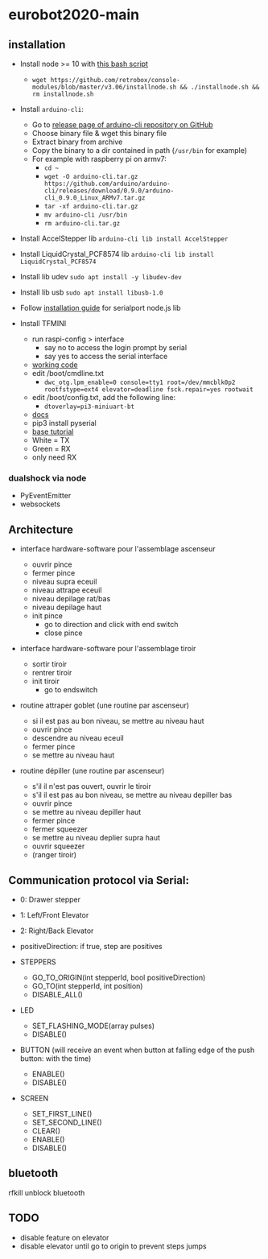 # eurobot2020-main

## installation

- Install node >= 10 with [this bash script](https://github.com/retrobox/console-modules/blob/master/v3.06/installnode.sh)
    - `wget https://github.com/retrobox/console-modules/blob/master/v3.06/installnode.sh && ./installnode.sh && rm installnode.sh`
- Install `arduino-cli`:
    - Go to [release page of arduino-cli repository on GitHub](https://github.com/arduino/arduino-cli/releases)
    - Choose binary file & wget this binary file
    - Extract binary from archive
    - Copy the binary to a dir contained in path (`/usr/bin` for example)
    - For example with raspberry pi on armv7:
        - `cd ~`
        - `wget -O arduino-cli.tar.gz https://github.com/arduino/arduino-cli/releases/download/0.9.0/arduino-cli_0.9.0_Linux_ARMv7.tar.gz`
        - `tar -xf arduino-cli.tar.gz`
        - `mv arduino-cli /usr/bin`
        - `rm arduino-cli.tar.gz`
- Install AccelStepper lib `arduino-cli lib install AccelStepper`
- Install LiquidCrystal_PCF8574 lib `arduino-cli lib install LiquidCrystal_PCF8574`
- Install lib udev `sudo apt install -y libudev-dev`
- Install lib usb `sudo apt install libusb-1.0`
- Follow [installation guide](https://serialport.io/docs/guide-installation#raspberry-pi-linux) for serialport node.js lib 

- Install TFMINI
    - run raspi-config > interface
        - say no to access the login prompt by serial
        - say yes to access the serial interface
    - [working code](https://gist.github.com/lefuturiste/b30491bd0758af9cf26cbc696270d49a)
    - edit /boot/cmdline.txt
        - `dwc_otg.lpm_enable=0 console=tty1 root=/dev/mmcblk0p2 rootfstype=ext4 elevator=deadline fsck.repair=yes rootwait`
    - edit /boot/config.txt, add the following line:
      - `dtoverlay=pi3-miniuart-bt`
    - [docs](https://wiki.dfrobot.com/TF_Mini_LiDAR_ToF__Laser_Range_Sensor_SKU__SEN0259)
    - pip3 install pyserial
    - [base tutorial](https://github.com/TFmini/TFmini-RaspberryPi/blob/master/README.md)
    - White = TX
    - Green = RX
    - only need RX

### dualshock via node

- PyEventEmitter
- websockets

## Architecture

- interface hardware-software pour l'assemblage ascenseur
    - ouvrir pince
    - fermer pince
    - niveau supra eceuil
    - niveau attrape eceuil
    - niveau depilage rat/bas
    - niveau depilage haut
    - init pince
        - go to direction and click with end switch
        - close pince

- interface hardware-software pour l'assemblage tiroir
    - sortir tiroir
    - rentrer tiroir
    - init tiroir
        - go to endswitch

- routine attraper goblet (une routine par ascenseur)
    - si il est pas au bon niveau, se mettre au niveau haut
    - ouvrir pince
    - descendre au niveau eceuil
    - fermer pince
    - se mettre au niveau haut

- routine dépiller (une routine par ascenseur)
    - s'il il n'est pas ouvert, ouvrir le tiroir
    - s'il il est pas au bon niveau, se mettre au niveau depiller bas
    - ouvrir pince
    - se mettre au niveau depiller haut
    - fermer pince
    - fermer squeezer
    - se mettre au niveau deplier supra haut
    - ouvrir squeezer
    - (ranger tiroir)

## Communication protocol via Serial:

- 0: Drawer stepper
- 1: Left/Front Elevator
- 2: Right/Back Elevator

- positiveDirection: if true, step are positives

- STEPPERS
    - GO_TO_ORIGIN(int stepperId, bool positiveDirection)
    - GO_TO(int stepperId, int position)
    - DISABLE_ALL()
- LED
    - SET_FLASHING_MODE(array pulses)
    - DISABLE()
- BUTTON (will receive an event when button at falling edge of the push button: with the time)
    - ENABLE()
    - DISABLE()
- SCREEN
    - SET_FIRST_LINE()
    - SET_SECOND_LINE()
    - CLEAR()
    - ENABLE()
    - DISABLE()

## bluetooth

rfkill unblock bluetooth

## TODO

- disable feature on elevator
- disable elevator until go to origin to prevent steps jumps